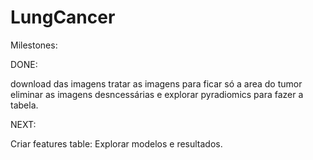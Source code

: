 # LungCancer

Milestones:

DONE:

download das imagens
tratar as imagens para ficar só a area do tumor
eliminar as imagens desncessárias e explorar pyradiomics para fazer a tabela.

NEXT:

Criar features table:
Explorar modelos e resultados.
